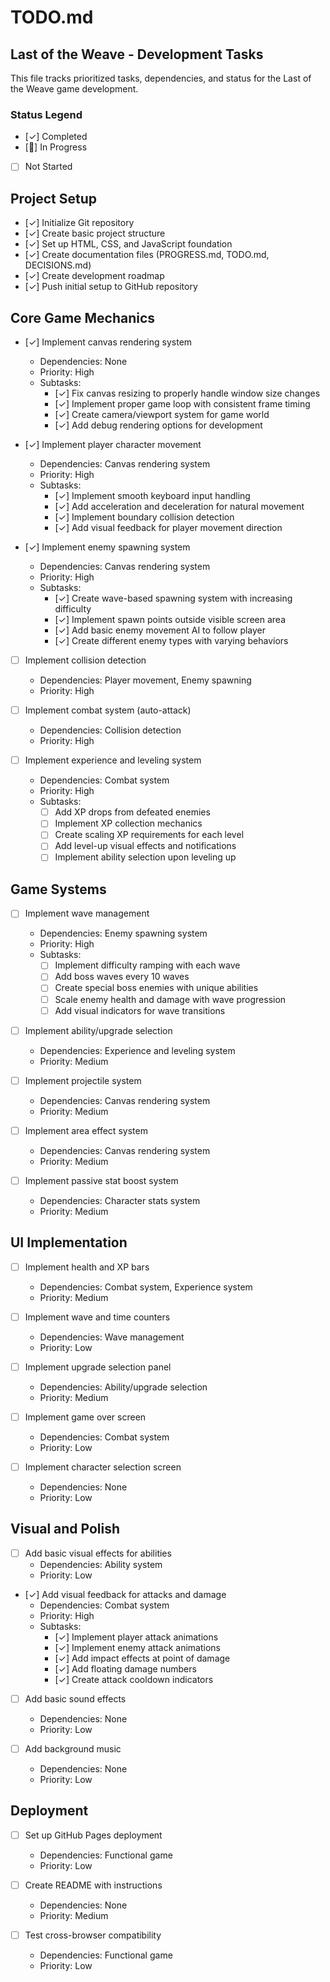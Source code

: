 # TODO.md

## Last of the Weave - Development Tasks

This file tracks prioritized tasks, dependencies, and status for the Last of the Weave game development.

### Status Legend
- [✓] Completed
- [🔄] In Progress
- [ ] Not Started

## Project Setup

- [✓] Initialize Git repository
- [✓] Create basic project structure
- [✓] Set up HTML, CSS, and JavaScript foundation
- [✓] Create documentation files (PROGRESS.md, TODO.md, DECISIONS.md)
- [✓] Create development roadmap
- [✓] Push initial setup to GitHub repository

## Core Game Mechanics

- [✓] Implement canvas rendering system
  - Dependencies: None
  - Priority: High
  - Subtasks:
    - [✓] Fix canvas resizing to properly handle window size changes
    - [✓] Implement proper game loop with consistent frame timing
    - [✓] Create camera/viewport system for game world
    - [✓] Add debug rendering options for development

- [✓] Implement player character movement
  - Dependencies: Canvas rendering system
  - Priority: High
  - Subtasks:
    - [✓] Implement smooth keyboard input handling
    - [✓] Add acceleration and deceleration for natural movement
    - [✓] Implement boundary collision detection
    - [✓] Add visual feedback for player movement direction

- [✓] Implement enemy spawning system
  - Dependencies: Canvas rendering system
  - Priority: High
  - Subtasks:
    - [✓] Create wave-based spawning system with increasing difficulty
    - [✓] Implement spawn points outside visible screen area
    - [✓] Add basic enemy movement AI to follow player
    - [✓] Create different enemy types with varying behaviors

- [ ] Implement collision detection
  - Dependencies: Player movement, Enemy spawning
  - Priority: High

- [ ] Implement combat system (auto-attack)
  - Dependencies: Collision detection
  - Priority: High

- [ ] Implement experience and leveling system
  - Dependencies: Combat system
  - Priority: High
  - Subtasks:
    - [ ] Add XP drops from defeated enemies
    - [ ] Implement XP collection mechanics
    - [ ] Create scaling XP requirements for each level
    - [ ] Add level-up visual effects and notifications
    - [ ] Implement ability selection upon leveling up

## Game Systems

- [ ] Implement wave management
  - Dependencies: Enemy spawning system
  - Priority: High
  - Subtasks:
    - [ ] Implement difficulty ramping with each wave
    - [ ] Add boss waves every 10 waves
    - [ ] Create special boss enemies with unique abilities
    - [ ] Scale enemy health and damage with wave progression
    - [ ] Add visual indicators for wave transitions

- [ ] Implement ability/upgrade selection
  - Dependencies: Experience and leveling system
  - Priority: Medium

- [ ] Implement projectile system
  - Dependencies: Canvas rendering system
  - Priority: Medium

- [ ] Implement area effect system
  - Dependencies: Canvas rendering system
  - Priority: Medium

- [ ] Implement passive stat boost system
  - Dependencies: Character stats system
  - Priority: Medium

## UI Implementation

- [ ] Implement health and XP bars
  - Dependencies: Combat system, Experience system
  - Priority: Medium

- [ ] Implement wave and time counters
  - Dependencies: Wave management
  - Priority: Low

- [ ] Implement upgrade selection panel
  - Dependencies: Ability/upgrade selection
  - Priority: Medium

- [ ] Implement game over screen
  - Dependencies: Combat system
  - Priority: Low

- [ ] Implement character selection screen
  - Dependencies: None
  - Priority: Low

## Visual and Polish

- [ ] Add basic visual effects for abilities
  - Dependencies: Ability system
  - Priority: Low

- [✓] Add visual feedback for attacks and damage
  - Dependencies: Combat system
  - Priority: High
  - Subtasks:
    - [✓] Implement player attack animations
    - [✓] Implement enemy attack animations
    - [✓] Add impact effects at point of damage
    - [✓] Add floating damage numbers
    - [✓] Create attack cooldown indicators

- [ ] Add basic sound effects
  - Dependencies: None
  - Priority: Low

- [ ] Add background music
  - Dependencies: None
  - Priority: Low

## Deployment

- [ ] Set up GitHub Pages deployment
  - Dependencies: Functional game
  - Priority: Low

- [ ] Create README with instructions
  - Dependencies: None
  - Priority: Medium

- [ ] Test cross-browser compatibility
  - Dependencies: Functional game
  - Priority: Low
